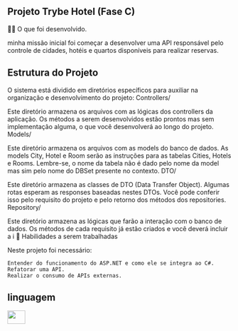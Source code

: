 ## Projeto Trybe Hotel (Fase C)
🧑‍💻 O que foi desenvolvido.

minha missão inicial foi começar a desenvolver uma API responsável pelo controle de cidades, hotéis e quartos disponíveis para realizar reservas.
## Estrutura do Projeto

O sistema está dividido em diretórios específicos para auxiliar na organização e desenvolvimento do projeto:
Controllers/

Este diretório armazena os arquivos com as lógicas dos controllers da aplicação. Os métodos a serem desenvolvidos estão prontos mas sem implementação alguma, o que você desenvolverá ao longo do projeto.
Models/

Este diretório armazena os arquivos com as models do banco de dados. As models City, Hotel e Room serão as instruções para as tabelas Cities, Hotels e Rooms. Lembre-se, o nome da tabela não é dado pelo nome da model mas sim pelo nome do DBSet<model> presente no contexto.
DTO/

Este diretório armazena as classes de DTO (Data Transfer Object). Algumas rotas esperam as responses baseadas nestes DTOs. Você pode conferir isso pelo requisito do projeto e pelo retorno dos métodos dos repositories.
Repository/

Este diretório armazena as lógicas que farão a interação com o banco de dados. Os métodos de cada requisito já estão criados e você deverá incluir a i
📝 Habilidades a serem trabalhadas

Neste projeto foi necessário:

    Entender do funcionamento do ASP.NET e como ele se integra ao C#.
    Refatorar uma API.
    Realizar o consumo de APIs externas.


## linguagem

   <img align="center" height="30" width="40" src="https://cdn.jsdelivr.net/gh/devicons/devicon@latest/icons/csharp/csharp-original.svg" />
          
